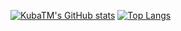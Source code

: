 [![KubaTM's GitHub stats](https://github-readme-stats.vercel.app/api?username=rurq-official&theme=algolia)](https://github.com/anuraghazra/github-readme-stats)
[![Top Langs](https://github-readme-stats.vercel.app/api/top-langs/?username=rurq-official&theme=algolia)](https://github.com/anuraghazra/github-readme-stats)

